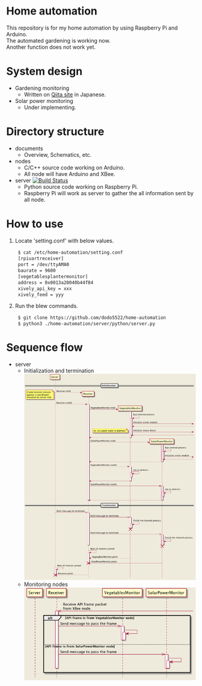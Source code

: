 # Home automation

This repository is for my home automation by using Raspberry Pi and Arduino.  
The automated gardening is working now.  
Another function does not work yet.  

# System design

* Gardening monitoring
    * Written on [Qiita site](http://qiita.com/dodo5522/items/63d1efee3f70b3d5f2f6) in Japanese.
* Solar power monitoring
    * Under implementing.

# Directory structure

* documents
    * Overview, Schematics, etc.
* nodes
    * C/C++ source code working on Arduino.
    * All node will have Arduino and XBee.
* server [![Build Status](https://travis-ci.org/dodo5522/home-automation.svg?branch=master)](https://travis-ci.org/dodo5522/home-automation)
    * Python source code working on Raspberry Pi.
    * Raspberry Pi will work as server to gather the all information sent by all node.

# How to use

1. Locate 'setting.conf' with below values.

        $ cat /etc/home-automation/setting.conf
        [rpiuartreceiver]
        port = /dev/ttyAMA0
        baurate = 9600
        [vegetablesplantermonitor]
        address = 0x0013a20040b44f84
        xively_api_key = xxx
        xively_feed = yyy

2. Run the blew commands.

        $ git clone https://github.com/dodo5522/home-automation
        $ python3 ./home-automation/server/python/server.py

# Sequence flow

* server
    * Initialization and termination  
    ![initialize and terminate sequence flow](https://github.com/dodo5522/home-automation/blob/master/documents/uml/sequence_init_term.png)
    * Monitoring nodes  
    ![monitoring nodes](https://github.com/dodo5522/home-automation/blob/master/documents/uml/sequence_monitoring.png)

